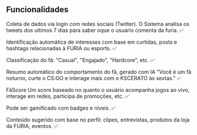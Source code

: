 ## Funcionalidades

Coleta de dados via login com redes sociais (Twitter). O Sistema analisa os tweets dos ultimos 7 dias para saber oque o usuario comenta da furia. ✅

Identificação automática de interesses com base em curtidas, posts e hashtags relacionadas à FURIA ou esports. ✅

Classificação do fã: "Casual", "Engajado", "Hardcore", etc. ✅

Resumo automático do comportamento do fã, gerado com IA
"Você é um fã noturno, curte o CS:GO e interage mais com o KSCERATO às sextas." ✅

FãScore
Um score baseado no quanto o usuário acompanha jogos ao vivo, interage em redes, participa de promoções, etc. ✅

Pode ser gamificado com badges e níveis. ✅

Conteúdo sugerido com base no perfil: clipes, entrevistas, produtos da loja da FURIA, eventos. ✅